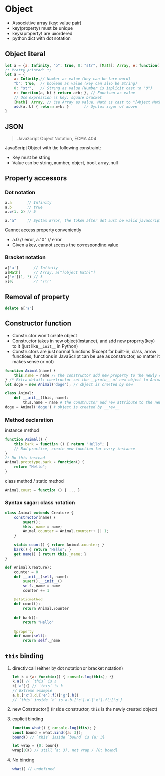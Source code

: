 # Object

- Associative array (key: value pair)
- key(property) must be unique
- keys(property) are unordered
- python dict with dot notation

## Object literal

```javascript
let a = {a: Infinity, "b": true, 0: "str", [Math]: Array, e: function() { return 3; }, add(a, b) { return a+b; }};
/* Pretty printed: */
let a = {
	a: Infinity,// Number as value (key can be bare word)
	"b": true,  // boolean as value (key can also be String)
	0: "str",   // String as value (Number is implicit cast to "0")
	e: function(a, b) { return a+b; }, // Function as value
    // Use expression as key: square bracket
    [Math]: Array, // Use Array as value, Math is cast to "[object Math]"
	add(a, b) { return a+b; }       // Syntax sugar of above
}
```

## JSON

>JavaScript Object Notation, ECMA 404

JavaScript Object with the following constraint:

- Key must be string
- Value can be string, number, object, bool, array, null

## Property accessors

### Dot notation

```javascript
a.a       // Infinity
a.b       // true
a.e(1, 2) // 3

a."a"     // Syntax Error, the token after dot must be valid javascript identifier 
```

Cannot access property conveniently

- a.0 // error, a."0" // error
- Given a key, cannot access the corresponding value

### Bracket notation

```javascript
a['a']       // Infinity
a[Math]      // Array, a["[object Math]"]
a['e'](1, 2) // 3
a[0]         // "str"
```

## Removal of property

```javascript
delete a['a']
```

## Constructor function

- Constructor won't create object
- Constructor takes in new object(instance), and add new property(key) to it (just like`__init__` in Python)
- Constructors are just normal functions (Except for built-in, class, arrow functions, functions in JavaScript can be use as constructor, no matter it makes sense or not)

```javascript
function Animal(name) {
	this.name = name // the constructor add new property to the newly created object
} /* Extra detail: constructor set the __proto__ of new object to Animal.prototype*/
let doge = new Animal('doge'); // object is created by new
```

```python
class Animal:
	def __init__(this, name):
		this.name = name # the constructor add new attribute to the newly created object
doge = Animal('doge') # object is created by __new__
```

### Method declaration

instance method

```javascript
function Animal() {
	this.bark = function () { return "Hello"; }
	// Bad practice, create new function for every instance
}
// Do this instead
Animal.prototype.bark = function() {
	return "Hello";
}
```

class method / static method

```javascript
Animal.count = function () { ... }
```

### Syntax sugar: class notation

```javascript
class Animal extends Creature {
    constructor(name) {
        super();
        this._name = name;
        Animal.counter = Animal.counter++ || 1;
    }
    
    static count() { return Animal.counter; }
    bark() { return "Hello"; }
 	get name() { return this._name; }   
}
```

```python
def Animal(Creature):
    counter = 0
	def __init__(self, name):
        super().__init__()
		self._name = name
		counter += 1

    @staticmethod
    def count():
        return Animal.counter
    
    def bark():
        return "Hello"
    
    @property
    def name(self):
        return self._name
```

## `this` binding

1. directly call (either by dot notation or bracket notation)

   ```javascript
   let k = {a: function() { console.log(this); }}
   k.a() // `this` is k
   k['a']() // `this` is k
   // Extreme example
   a.b.['c'].d.['e'].f()['g'].h()
   // `this` inside `h` is a.b.['c'].d.['e'].f()['g']
   ```

2. new Constructor() (inside constructor, `this` is the newly created object)

3. explicit binding

   ```javascript
   function what() { console.log(this); }
   const bound = what.bind({a: 3});
   bound() // `this` inside `bound` is {a: 3} 
   
   let wrap = {0: bound}
   wrap[0]() // still {a: 3}, not wrap / {0: bound}
   ```

4. No binding

   ```javascript
   what() // undefined
   ```


